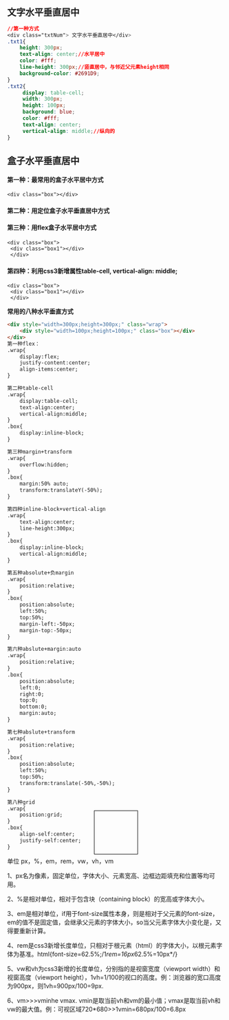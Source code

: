 ## 文字水平垂直居中

```css
//第一种方式
<div class="txtNum"> 文字水平垂直居中</div>
.txt1{
	height: 300px;
	text-align: center;//水平居中
	color: #fff;
	line-height: 300px;//竖直居中，与邻近父元素height相同
	background-color: #2691D9;
}
.txt2{
	 display: table-cell;
	 width: 300px;
     height: 100px;
	 background: blue;
	 color: #fff;
	 text-align: center;
     vertical-align: middle;//纵向的
}
```





## 盒子水平垂直居中



#### 第一种：最常用的盒子水平居中方式

<style>
	.box{
        border: 1px red solid;
        width: 100px;
        height: 100px;
        margin: 0 auto;
    }
</style>
<body>

	<div class="box"></div>
</body>

#### 第二种：用定位盒子水平垂直居中方式

<style>
	.box{
        border: 1px red solid;
        width: 100px;
        height: 100px;
        position: absolute;
        top: 50%; /*偏移*/
        left: 50%;
        margin-top: -50px; 
        margin-left: -50px; 
    }
</style>
<body>
	<div class="box"></div>
</body>

#### 第三种：用flex盒子水平居中方式

<style>
	.box{
        border: 1px red solid;
        width: 100px;
        height: 100px;
        display:flex;
        justify-content: center;
        align-items: center;
    }
    .box1{
		width:50px;
		height:50px;
		border:1px red solid;
	}
</style>
<body>

	<div class="box">
	 <div class="box1"></div>
	 </div>
</body>

#### 第四种：利用css3新增属性table-cell, vertical-align: middle;

<style>
	.box{
        width: 100px;
     	height: 100px;
        border: 1px solid #000000;
        display: table-cell;
        vertical-align: middle;
    }
    .box1{
		width: 40px;
        height: 40px;
        background-color: red;
        margin: auto;
	}
</style>
<body>

	<div class="box">
	 <div class="box1"></div>
	 </div>
</body>

**常用的八种水平垂直方式**

```html
<div style="width=300px;height=300px;" class="wrap">
    <div style="width=100px;height=100px;" class="box"></div>
</div>
第一种flex：
.wrap{
    display:flex;
    justify-content:center;
    align-items:center;
}

第二种table-cell
.wrap{
    display:table-cell;
    text-align:center;
    vertical-align:middle;
}
.box{
    display:inline-block;
}

第三种margin+transform
.wrap{
    overflow:hidden;
}
.box{
    margin:50% auto;
    transform:translateY(-50%);
}

第四种inline-block+vertical-align
.wrap{
    text-align:center;
    line-height:300px;
}
.box{
    display:inline-block;
    vertical-align:middle;
}

第五种absolute+负margin
.wrap{
    position:relative;
}
.box{
    position:absolute;
    left:50%;
    top:50%;
    margin-left:-50px;
    margin-top:-50px;
}

第六种abslute+margin:auto
.wrap{
    position:relative;
}
.box{
    position:absolute;
    left:0;
    right:0;
    top:0;
    bottom:0;
    margin:auto;
}

第七种abslute+transform
.wrap{
    position:relative;
}
.box{
    position:absolute;
    left:50%;
    top:50%;
    transform:translate(-50%,-50%);
}

第八种grid
.wrap{
    position:grid;
}
.box{
    align-self:center;
    justify-self:center;
}
```

单位 px，%，em，rem，vw，vh，vm

1、px名为像素，固定单位，字体大小、元素宽高、边框边距填充和位置等均可用。

2、%是相对单位，相对于包含块（containing block）的宽高或字体大小。

3、em是相对单位，if用于font-size属性本身，则是相对于父元素的font-size，em的值不是固定值，会继承父元素的字体大小，so当父元素字体大小变化是，又得要重新计算。

4、rem是css3新增长度单位，只相对于根元素（html）的字体大小，以根元素字体为基准。html{font-size=62.5%;/1*rem=16px*62.5%=10px*/}

5、vw和vh为css3新增的长度单位，分别指的是视窗宽度（viewport width）和视窗高度（viewport height），1vh=1/100的视口的高度。例：浏览器的宽口高度为900px，则1vh=900px/100=9px.

6、vm>>>vminhe vmax. vmin是取当前vh和vm的最小值；vmax是取当前vh和vw的最大值。例：可视区域720*680>>1vmin=680px/100=6.8px
